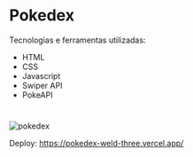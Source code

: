 # Pokedex

Tecnologias e ferramentas utilizadas:

- HTML
- CSS
- Javascript
- Swiper API
- PokeAPI
#
![pokedex](https://user-images.githubusercontent.com/124311026/225138589-0a8e1259-b94b-47d4-8c32-d195bd213e57.png)

Deploy: https://pokedex-weld-three.vercel.app/
#
